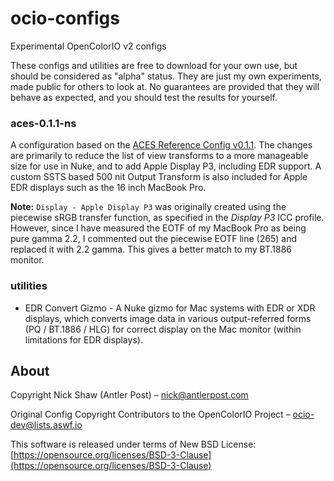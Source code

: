 # ocio-configs
Experimental OpenColorIO v2 configs

These configs and utilities are free to download for your own use, but should be considered as "alpha" status. They are just my own experiments, made public for others to look at. No guarantees are provided that they will behave as expected, and you should test the results for yourself.

### aces-0.1.1-ns
A configuration based on the [ACES Reference Config v0.1.1](https://github.com/AcademySoftwareFoundation/OpenColorIO-Config-ACES/releases/tag/v0.1.1). The changes are primarily to reduce the list of view transforms to a more manageable size for use in Nuke, and to add Apple Display P3, including EDR support. A custom SSTS based 500 nit Output Transform is also included for Apple EDR displays such as the 16 inch MacBook Pro.

**Note:** `Display - Apple Display P3` was originally created using the piecewise sRGB transfer function, as specified in the *Display P3* ICC profile. However, since I have measured the EOTF of my MacBook Pro as being pure gamma 2.2, I commented out the piecewise EOTF line (265) and replaced it with 2.2 gamma. This gives a better match to my BT.1886 monitor.

### utilities
- EDR Convert Gizmo - A Nuke gizmo for Mac systems with EDR or XDR displays, which converts image data in various output-referred forms (PQ / BT.1886 / HLG) for correct display on the Mac monitor (within limitations for EDR displays).

## About
Copyright Nick Shaw (Antler Post) – [nick@antlerpost.com](mailto:nick@antlerpost.com)


Original Config Copyright Contributors to the OpenColorIO Project – [ocio-dev@lists.aswf.io](mailto:ocio-dev@lists.aswf.io)

This software is released under terms of New BSD License: [https://opensource.org/licenses/BSD-3-Clause](https://opensource.org/licenses/BSD-3-Clause)